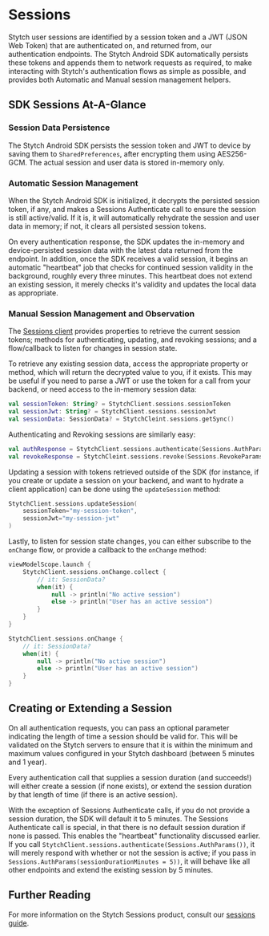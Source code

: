 # Sessions
Stytch user sessions are identified by a session token and a JWT (JSON Web Token) that are authenticated on, and returned from, our authentication endpoints. The Stytch Android SDK automatically persists these tokens and appends them to network requests as required, to make interacting with Stytch's authentication flows as simple as possible, and provides both Automatic and Manual session management helpers.

## SDK Sessions At-A-Glance
### Session Data Persistence
The Stytch Android SDK persists the session token and JWT to device by saving them to `SharedPreferences`, after encrypting them using AES256-GCM. The actual session and user data is stored in-memory only.

### Automatic Session Management
When the Stytch Android SDK is initialized, it decrypts the persisted session token, if any, and makes a Sessions Authenticate call to ensure the session is still active/valid. If it is, it will automatically rehydrate the session and user data in memory; if not, it clears all persisted session tokens.

On every authentication response, the SDK updates the in-memory and device-persisted session data with the latest data returned from the endpoint. In addition, once the SDK receives a valid session, it begins an automatic "heartbeat" job that checks for continued session validity in the background, roughly every three minutes. This heartbeat does not extend an existing session, it merely checks it's validity and updates the local data as appropriate.

### Manual Session Management and Observation
The [Sessions client](../source/sdk/src/main/java/com/stytch/sdk/consumer/sessions/Sessions.kt) provides properties to retrieve the current session tokens; methods for authenticating, updating, and revoking sessions; and a flow/callback to listen for changes in session state.

To retrieve any existing session data, access the appropriate property or method, which will return the decrypted value to you, if it exists. This may be useful if you need to parse a JWT or use the token for a call from your backend, or need access to the in-memory session data:
```kotlin
val sessionToken: String? = StytchClient.sessions.sessionToken
val sessionJwt: String? = StytchClient.sessions.sessionJwt
val sessionData: SessionData? = StytchCleint.sessions.getSync()
```
Authenticating and Revoking sessions are similarly easy:
```kotlin
val authResponse = StytchClient.sessions.authenticate(Sessions.AuthParams())
val revokeResponse = StytchCleint.sessions.revoke(Sessions.RevokeParams())
```
Updating a session with tokens retrieved outside of the SDK (for instance, if you create or update a session on your backend, and want to hydrate a client application) can be done using the `updateSession` method:
```kotlin
StytchClient.sessions.updateSession(
    sessionToken="my-session-token",
    sessionJwt="my-session-jwt"
)
```
Lastly, to listen for session state changes, you can either subscribe to the `onChange` flow, or provide a callback to the `onChange` method:
```kotlin
viewModelScope.launch {
    StytchClient.sessions.onChange.collect {
        // it: SessionData?
        when(it) {
            null -> println("No active session")
            else -> println("User has an active session")
        }
    }
}
```
```kotlin
StytchClient.sessions.onChange {
    // it: SessionData?
    when(it) {
        null -> println("No active session")
        else -> println("User has an active session")
    }
}
```

## Creating or Extending a Session
On all authentication requests, you can pass an optional parameter indicating the length of time a session should be valid for. This will be validated on the Stytch servers to ensure that it is within the minimum and maximum values configured in your Stytch dashboard (between 5 minutes and 1 year). 

Every authentication call that supplies a session duration (and succeeds!) will either create a session (if none exists), or extend the session duration by that length of time (if there is an active session).

With the exception of Sessions Authenticate calls, if you do not provide a session duration, the SDK will default it to 5 minutes. The Sessions Authenticate call is special, in that there is no default session duration if none is passed. This enables the "heartbeat" functionality discussed earlier. If you call `StytchClient.sessions.authenticate(Sessions.AuthParams())`, it will merely respond with whether or not the session is active; if you pass in `Sessions.AuthParams(sessionDurationMinutes = 5))`, it will behave like all other endpoints and extend the existing session by 5 minutes.

## Further Reading
For more information on the Stytch Sessions product, consult our [sessions guide](https://stytch.com/docs/guides/sessions/using-sessions).